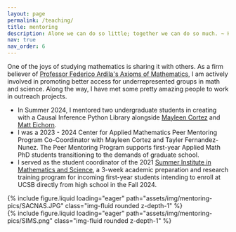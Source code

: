 ```yaml
---
layout: page
permalink: /teaching/
title: mentoring
description: Alone we can do so little; together we can do so much. ~ Hellen Keller
nav: true
nav_order: 6
---
```


One of the joys of studying mathematics is sharing it with others. As a firm believer of [Professor Federico Ardila's Axioms of Mathematics](https://fardila.com/), I am actively involved in promoting better access for underrepresented groups in math and science. Along the way, I have met some pretty amazing people to work in outreach projects. 

* In Summer 2024, I mentored two undergraduate students in creating with a Causal Inference Python Library alongside [Mayleen Cortez](https://www.mayleencortez.com/) and [Matt Eichorn](https://maeichho.github.io/).
* I was a 2023 - 2024 Center for Applied Mathematics Peer Mentoring Program Co-Coordinator with Mayleen Cortez and Tayler Fernandez-Nunez. The Peer Mentoring Program supports first-year Applied Math PhD students transitioning to the demands of graduate school. 
* I served as the student coordinator of the 2021 [Summer Institute in Mathematics and Science](https://sims.csep.ucsb.edu/), a 3-week academic preparation and research training program for incoming first-year students intending to enroll at UCSB directly from high school in the Fall 2024.

<div class="row mt-3">
    <div class="col-sm mt-3 mt-md-0">
        {% include figure.liquid loading="eager" path="assets/img/mentoring-pics/SACNAS.JPG" class="img-fluid rounded z-depth-1" %}
    </div>
    <div class="col-sm mt-3 mt-md-0">
        {% include figure.liquid loading="eager" path="assets/img/mentoring-pics/SIMS.png" class="img-fluid rounded z-depth-1" %}
    </div>
</div>
<div class="caption">
</div>

